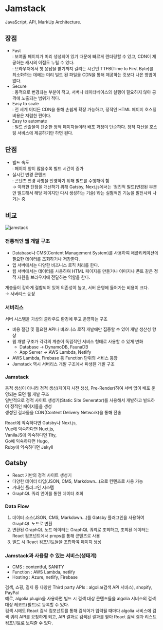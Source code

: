 # Jamstack

JavaScript, API, MarkUp Architecture.

## 장점

- Fast  
  : 보여줄 페이지가 미리 생성되어 있기 때문에 빠르게 렌더링할 수 있고, CDN이 제공하는 캐시의 이점도 누릴 수 있다.  
  : 브라우저에서 첫 응답을 받기까지 걸리는 시간인 TTFB(Time to First Byte)를 최소화하는 데에는 미리 빌드 된 파일을 CDN을 통해 제공하는 것보다 나은 방법이 없다.
- Secure  
  : 동적으로 변경되는 부분이 적고, 서버나 데이터베이스의 실행이 필요하지 않아 공격에 노출되는 범위가 적다.
- Easy to scale  
  : 전 세계 어디든 CDN을 통해 손쉽게 확장 가능하고, 정적인 HTML 페이지 호스팅 비용은 저렴한 편이다.
- Easy to automate  
  : 빌드 산출물이 단순한 정적 페이지들이라 배포 과정이 단순하다. 정적 자산을 호스팅 서비스에 제공하기만 하면 된다.

## 단점

- 빌드 속도  
  : 페이지 양이 많을수록 빌드 시간이 증가
- 실시간 변경 콘텐츠  
  : 콘텐츠 변경 사항을 반영하기 위해 빌드를 수행해야 함  
  → 이러한 단점을 개선하기 위해 Gatsby, Next.js에서는 '점진적 빌드(변경된 부분만 빌드해서 해당 페이지만 다시 생성하는 기술)'라는 실험적인 기능을 발전시켜 나가는 중

## 비교

![jamstack](https://d33wubrfki0l68.cloudfront.net/b7d16f7f3654fb8572360301e60d76df254a323e/385ec/img/svg/architecture.svg)

### 전통적인 웹 개발 구조

- Database나 CMS(Content Management System)를 사용하여 애플리케이션에 필요한 데이터를 조회하거나 저장한다.
- 앱 서버에서는 다양한 비즈니스 로직 처리를 한다.
- 웹 서버에서는 데이터를 사용하여 HTML 페이지를 만들거나 이미지나 폰트 같은 정적 자원을 브라우저에 전달하는 역할을 한다.

계층들이 강하게 결합되어 있어 의존성이 높고, 서버 운영에 들어가는 비용이 크다.  
→ 서버리스 등장

### 서버리스

서버 시스템을 가상의 클라우드 환경에 두고 운영하는 구조

- 비용 절감 및 필요한 API나 비즈니스 로직 개발에만 집중할 수 있어 개발 생산성 향상
- 웹 개발 구조가 각각의 계층이 독립적인 서비스 형태로 사용할 수 있게 변화
  - Database → DynamoDB, FaunaDB
  - App Server → AWS Lambda, Netlify
- AWS Lambda, Firebase 등 Function 단위의 서비스 등장
- Jamstack 역시 서버리스 개발 구조에서 파생된 개발 구조

### Jamstack

동적 생성이 아니라 정적 생성(페이지 사전 생성, Pre-Render)하여 서버 없이 배포 운영되는 모던 웹 개발 구조  
일반적으로 정적 사이트 생성기(Static Site Generator)를 사용해서 개발하고 빌드하여 정적인 페이지들을 생성  
생성된 결과물을 CDN(Content Delivery Network)을 통해 전송

React에 익숙하다면 Gatsby나 Next.js,  
Vue에 익숙하다면 Nuxt.js,  
VanilaJS에 익숙하다면 11ty,  
Go에 익숙하다면 Hugo,  
Ruby에 익숙하다면 Jekyll

## Gatsby

- React 기반의 정적 사이트 생성기
- 다양한 데이터 타입(JSON, CMS, Markdown...)으로 컨텐츠로 사용 가능
- 거대한 플러그인 시스템
- GraphQL 쿼리 언어를 통한 데이터 조회

### Data Flow

1. 데이터 소스(JSON, CMS, Markdown...)를 Gatsby 플러그인을 사용하여 GraphQL 노드로 변환
2. 변환된 GraphQL 노드 데이터는 GraphQL 쿼리로 조회하고, 조회된 데이터는 React 컴포넌트에서 props를 통해 콘텐츠로 사용
3. 빌드 시 React 컴포넌트들을 조합하여 페이지 생성

### Jamstack과 사용할 수 있는 서비스(생태계)

- CMS : contentful, SANITY
- Function : AWS Lambda, netlify
- Hosting : Azure, netlify, Firebase

검색, 쇼핑, 결제 등 다양한 Third party APIs : algolia(검색 API 서비스), shopify, PayPal  
예로, algolia plugin을 사용하면 빌드 시 검색 대상 콘텐츠들을 algolia 서비스의 검색 대상 레코드(필드)로 등록할 수 있다.  
검색 시에도 React 검색 컴포넌트를 통해 검색어가 입력될 때마다 algolia 서비스에 검색 쿼리 API를 요청하게 되고, API 결과로 검색된 결과를 받아 React 검색 결과 리스트 컴포넌트로 보여줄 수 있다.

